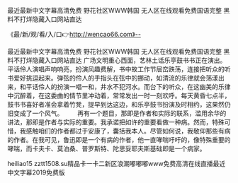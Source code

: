 最近最新中文字幕高清免费
野花社区WWW韩国
无人区在线观看免费国语完整
黑料不打烊隐藏入口网站直达


《最/新/观/看/入/口👉http://wencao66.com》--

最近最新中文字幕高清免费
野花社区WWW韩国
无人区在线观看免费国语完整
黑料不打烊隐藏入口网站直达
广场文明重心西面，艺林土话乐亭鼓书书正在演出。平话伶人演唱声响响亮，扮演风趣费解，书中故工作节层峦跌荡，连接把听众的听书爱好挑逗起来。弹弦的伶人的手指头在弦中的挪动，如清流的乐律就会荡漾出来，和平话伶人的扮演一唱一和，井水不犯河水。而台下的听众，在这幽美的乐律中沉醉着，在这委曲的情节里冲动着，常常发出一时一刻欢呼。每天黄昏七点半，鼓书书喜好者准会拿着竹凳，提早到达这边，和乐亭鼓书扮演及时相约，这果然仍旧变成了一个风气。
　　再有一个题目，那即是作者和实际的联系，滥用余华的讲法，那即是作者与实际的重要。我承诺把如许的重要看做一种病。然而，特殊可惜，我感触咱们的作者都过于安康了，囊括我本人。尽管如何说，我敬仰那些有病的作者。在我可见，鲁迅即是一个有病的作者，他一直哮喘吁吁的，像特殊重要的哮喘，而卡夫卡、莫泊桑、普罗斯特、陀思妥耶夫斯基础即是一个病家。





heiliao15 zztt1508.su精品卡一卡二新区浪潮嘟嘟嘟www免费高清在线直播最近中文字幕2019免费版
